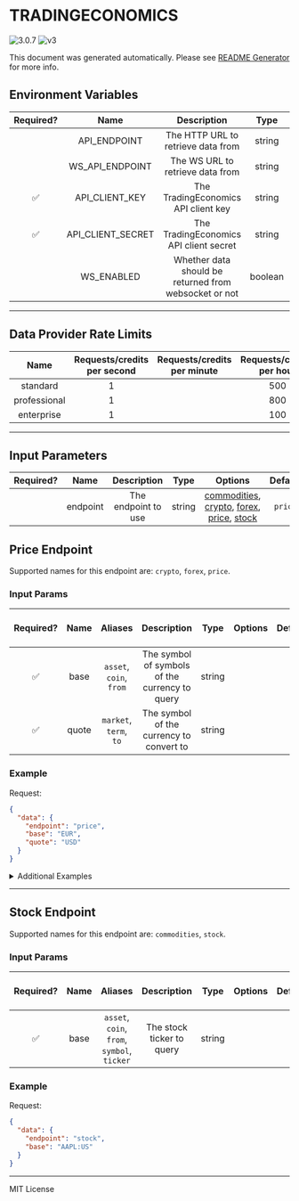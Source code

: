 # TRADINGECONOMICS

![3.0.7](https://img.shields.io/github/package-json/v/smartcontractkit/external-adapters-js?filename=packages/sources/tradingeconomics/package.json) ![v3](https://img.shields.io/badge/framework%20version-v3-blueviolet)

This document was generated automatically. Please see [README Generator](../../scripts#readme-generator) for more info.

## Environment Variables

| Required? |       Name        |                      Description                      |  Type   | Options |                  Default                   |
| :-------: | :---------------: | :---------------------------------------------------: | :-----: | :-----: | :----------------------------------------: |
|           |   API_ENDPOINT    |          The HTTP URL to retrieve data from           | string  |         | `https://api.tradingeconomics.com/markets` |
|           |  WS_API_ENDPOINT  |           The WS URL to retrieve data from            | string  |         |    `wss://stream.tradingeconomics.com/`    |
|    ✅     |  API_CLIENT_KEY   |          The TradingEconomics API client key          | string  |         |                                            |
|    ✅     | API_CLIENT_SECRET |        The TradingEconomics API client secret         | string  |         |                                            |
|           |    WS_ENABLED     | Whether data should be returned from websocket or not | boolean |         |                  `false`                   |

---

## Data Provider Rate Limits

|     Name     | Requests/credits per second | Requests/credits per minute | Requests/credits per hour |                         Note                         |
| :----------: | :-------------------------: | :-------------------------: | :-----------------------: | :--------------------------------------------------: |
|   standard   |              1              |                             |            500            | http://api.tradingeconomics.com/documentation/Limits |
| professional |              1              |                             |            800            |                                                      |
|  enterprise  |              1              |                             |            100            |                                                      |

---

## Input Parameters

| Required? |   Name   |     Description     |  Type  |                                                                 Options                                                                 | Default |
| :-------: | :------: | :-----------------: | :----: | :-------------------------------------------------------------------------------------------------------------------------------------: | :-----: |
|           | endpoint | The endpoint to use | string | [commodities](#stock-endpoint), [crypto](#price-endpoint), [forex](#price-endpoint), [price](#price-endpoint), [stock](#stock-endpoint) | `price` |

## Price Endpoint

Supported names for this endpoint are: `crypto`, `forex`, `price`.

### Input Params

| Required? | Name  |         Aliases         |                  Description                   |  Type  | Options | Default | Depends On | Not Valid With |
| :-------: | :---: | :---------------------: | :--------------------------------------------: | :----: | :-----: | :-----: | :--------: | :------------: |
|    ✅     | base  | `asset`, `coin`, `from` | The symbol of symbols of the currency to query | string |         |         |            |                |
|    ✅     | quote | `market`, `term`, `to`  |    The symbol of the currency to convert to    | string |         |         |            |                |

### Example

Request:

```json
{
  "data": {
    "endpoint": "price",
    "base": "EUR",
    "quote": "USD"
  }
}
```

<details>
<summary>Additional Examples</summary>

Request:

```json
{
  "data": {
    "endpoint": "price",
    "base": "EURUSD:CUR",
    "quote": "USD"
  }
}
```

</details>

---

## Stock Endpoint

Supported names for this endpoint are: `commodities`, `stock`.

### Input Params

| Required? | Name |                   Aliases                   |        Description        |  Type  | Options | Default | Depends On | Not Valid With |
| :-------: | :--: | :-----------------------------------------: | :-----------------------: | :----: | :-----: | :-----: | :--------: | :------------: |
|    ✅     | base | `asset`, `coin`, `from`, `symbol`, `ticker` | The stock ticker to query | string |         |         |            |                |

### Example

Request:

```json
{
  "data": {
    "endpoint": "stock",
    "base": "AAPL:US"
  }
}
```

---

MIT License
